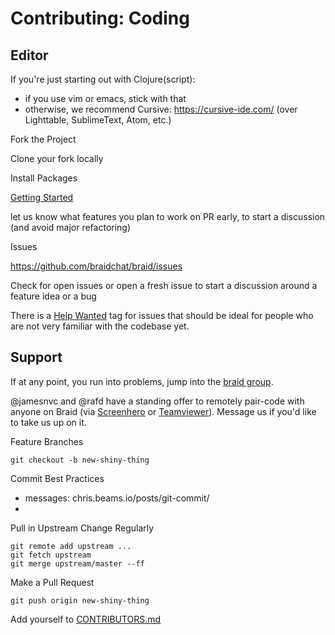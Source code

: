 # Contributing: Coding



## Editor

If you're just starting out with Clojure(script):
  - if you use vim or emacs, stick with that
  - otherwise, we recommend Cursive: https://cursive-ide.com/ (over Lighttable, SublimeText, Atom, etc.)


Fork the Project

Clone your fork locally

Install Packages


[Getting Started](../dev/getting-up-and-running-in-development.md)




let us know what features you plan to work on
PR early, to start a discussion (and avoid major refactoring)


Issues

https://github.com/braidchat/braid/issues

 Check for open issues or open a fresh issue to start a discussion around a feature idea or a bug

 There is a [Help Wanted](https://github.com/braidchat/braid/issues?q=is%3Aissue+is%3Aopen+label%3Ahelp-wanted) tag for issues that should be ideal for people who are not very familiar with the codebase yet.


## Support

If at any point, you run into problems, jump into the [braid group](http://braid.chat/group/braid).

@jamesnvc and @rafd have a standing offer to remotely pair-code with anyone on Braid (via [Screenhero]() or [Teamviewer]()). Message us if you'd like to take us up on it.





Feature Branches

`git checkout -b new-shiny-thing`



Commit Best Practices

- messages: chris.beams.io/posts/git-commit/
-


Pull in Upstream Change Regularly

```
git remote add upstream ...
git fetch upstream
git merge upstream/master --ff
```


Make a Pull Request

```
git push origin new-shiny-thing
```



Add yourself to [CONTRIBUTORS.md](../CONTRIBUTORS.edn)


